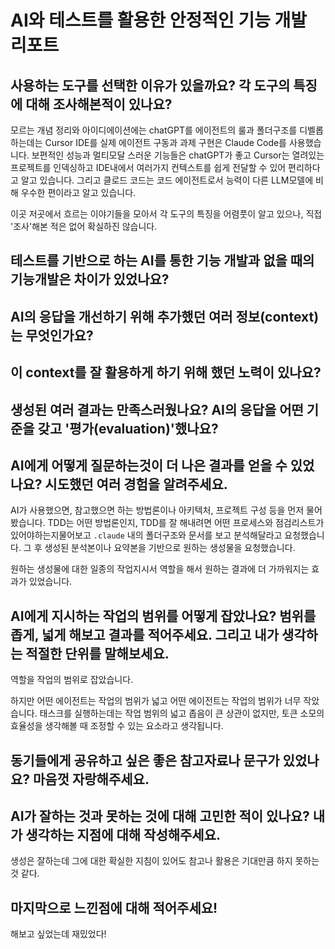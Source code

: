 # AI와 테스트를 활용한 안정적인 기능 개발 리포트

## 사용하는 도구를 선택한 이유가 있을까요? 각 도구의 특징에 대해 조사해본적이 있나요?

모르는 개념 정리와 아이디에이션에는 chatGPT를 에이전트의 룰과 폴더구조를 디벨롭하는데는 Cursor IDE를 실제 에이전트 구동과 과제 구현은 Claude Code를 사용했습니다.
보편적인 성능과 멀티모달 스러운 기능들은 chatGPT가 좋고 Cursor는 열려있는 프로젝트를 인덱싱하고 IDE내에서 여러가지 컨텍스트를 쉽게 전달할 수 있어 편리하다고 알고 있습니다. 그리고 클로드 코드는 코드 에이전트로서 능력이 다른 LLM모델에 비해 우수한 편이라고 알고 있습니다.

이곳 저곳에서 흐르는 이야기들을 모아서 각 도구의 특징을 어렴풋이 알고 있으나, 직접 '조사'해본 적은 없어 확실하진 않습니다.

## 테스트를 기반으로 하는 AI를 통한 기능 개발과 없을 때의 기능개발은 차이가 있었나요?

## AI의 응답을 개선하기 위해 추가했던 여러 정보(context)는 무엇인가요?

## 이 context를 잘 활용하게 하기 위해 했던 노력이 있나요?

## 생성된 여러 결과는 만족스러웠나요? AI의 응답을 어떤 기준을 갖고 '평가(evaluation)'했나요?

## AI에게 어떻게 질문하는것이 더 나은 결과를 얻을 수 있었나요? 시도했던 여러 경험을 알려주세요.

AI가 사용했으면, 참고했으면 하는 방법론이나 아키텍처, 프로젝트 구성 등을 먼저 물어봤습니다.
TDD는 어떤 방법론인지, TDD를 잘 해내려면 어떤 프로세스와 점검리스트가 있어야하는지물어보고 `.claude` 내의 폴더구조와 문서를 보고 분석해달라고 요청했습니다.
그 후 생성된 분석본이나 요약본을 기반으로 원하는 생성물을 요청했습니다.

원하는 생성물에 대한 일종의 작업지시서 역할을 해서 원하는 결과에 더 가까워지는 효과가 있었습니다.

## AI에게 지시하는 작업의 범위를 어떻게 잡았나요? 범위를 좁게, 넓게 해보고 결과를 적어주세요. 그리고 내가 생각하는 적절한 단위를 말해보세요.

역할을 작업의 범위로 잡았습니다.

하지만 어떤 에이전트는 작업의 범위가 넓고 어떤 에이전트는 작업의 범위가 너무 작았습니다. 태스크를 실행하는데는 작업 범위의 넓고 좁음이 큰 상관이 없지만, 토큰 소모의 효율성을 생각해볼 때 조정할 수 있는 요소라고 생각됩니다.

## 동기들에게 공유하고 싶은 좋은 참고자료나 문구가 있었나요? 마음껏 자랑해주세요.

## AI가 잘하는 것과 못하는 것에 대해 고민한 적이 있나요? 내가 생각하는 지점에 대해 작성해주세요.

생성은 잘하는데 그에 대한 확실한 지침이 있어도 참고나 활용은 기대만큼 하지 못하는 것 같다.

## 마지막으로 느낀점에 대해 적어주세요!

해보고 싶었는데 재밌었다!
